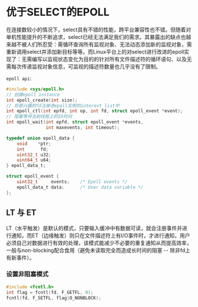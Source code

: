 # 优于SELECT的EPOLL

在连接数较小的情况下，select具有不错的性能，跨平台兼容性也不错。但随着对单机性能提升的不断追求，select已经无法满足我们的需求。其暴露出的缺点也越来越不被人们所忍受：需循环查询所有监视对象、无法动态添加新的监视对象，需重新调用select并添加新目标等等。而Linux平台上的对select进行改进的epoll实现了：无需编写以监视状态变化为目的的针对所有文件描述符的循环语句、以及无需每次传递监视对象信息，可监视的描述符数量也几乎没有了限制。

`epoll api`:

```c
#include <sys/epoll.h>
// 创建epoll instance
int epoll_create(int size);
// 将感兴趣的fd注册进epoll实例的interest list中
int epoll_ctl(int epfd, int op, int fd, struct epoll_event *event);
// 阻塞等待当前线程上的IO时间
int epoll_wait(int epfd, struct epoll_event *events,
               int maxevents, int timeout);

typedef union epoll_data {
	void    *ptr;
	int      fd;
	uint32_t u32;
	uint64_t u64;
} epoll_data_t;

struct epoll_event {
	uint32_t     events;    /* Epoll events */
	epoll_data_t data;      /* User data variable */
};

```

## LT 与 ET

LT（水平触发）是默认的模式，只要输入缓冲中有数据可读，就会注册事件并进行通知，而ET（边缘触发）则只在文件描述符上有I/O事件时，才进行通知，用户必须自己对数据进行有效的处理，该模式能减少不必要的重复通知从而提高效率，一般与non-blocking配合食用（避免未读取完全而造成长时间的阻塞 -- 除非fd上有新事件）。

### 设置非阻塞模式

```c
#include <fcntl.h>
int flag = fcntl(fd, F_GETFL, 0);
fcntl(fd, F_SETFL, flag|O_NONBLOCK);
```